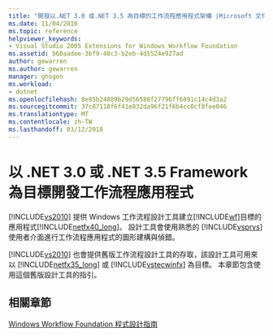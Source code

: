 ```yaml
---
title: "開發以.NET 3.0 或.NET 3.5 為目標的工作流程應用程式架構 |Microsoft 文件"
ms.date: 11/04/2016
ms.topic: reference
helpviewer_keywords:
- Visual Studio 2005 Extensions for Windows Workflow Foundation
ms.assetid: b60aadee-3bf9-48c3-b2eb-4d5524e927ad
author: gewarren
ms.author: gewarren
manager: ghogen
ms.workload:
- dotnet
ms.openlocfilehash: 8e85b24889b29d56588f27796ff6891c14c4d3a2
ms.sourcegitcommit: 37c87118f6f41e832da96f21f6b4cc0cf8fee046
ms.translationtype: MT
ms.contentlocale: zh-TW
ms.lasthandoff: 03/12/2018
---
```

# <a name="developing-workflow-applications-targeting-the-net-30-or-net-35-framework"></a>以 .NET 3.0 或 .NET 3.5 Framework 為目標開發工作流程應用程式
[!INCLUDE[vs2010](../misc/includes/vs2010_md.md)] 提供 Windows 工作流程設計工具建立[!INCLUDE[wf](../workflow-designer/includes/wf_md.md)]目標的應用程式[!INCLUDE[netfx40_long](../workflow-designer/includes/netfx40_long_md.md)]。 設計工具會使用熟悉的 [!INCLUDE[vsprvs](../code-quality/includes/vsprvs_md.md)] 使用者介面進行工作流程應用程式的圖形建構與偵錯。

 [!INCLUDE[vs2010](../misc/includes/vs2010_md.md)] 也會提供舊版工作流程設計工具的存取，該設計工具可用來以 [!INCLUDE[netfx35_long](../workflow-designer/includes/netfx35_long_md.md)] 或 [!INCLUDE[vstecwinfx](../workflow-designer/includes/vstecwinfx_md.md)] 為目標。 本章節包含使用這個舊版設計工具的指引。

## <a name="related-sections"></a>相關章節
 [Windows Workflow Foundation 程式設計指南](http://go.microsoft.com/fwlink?LinkID=65012)